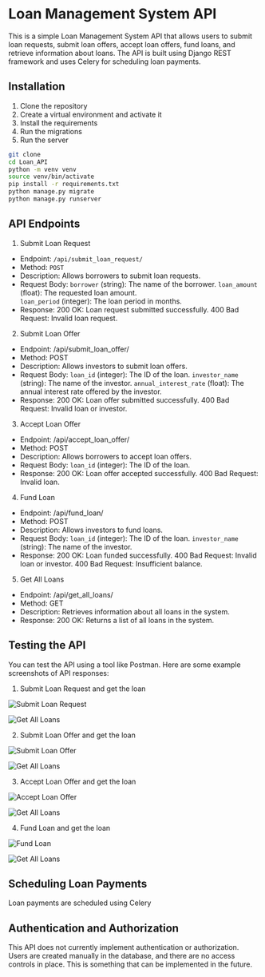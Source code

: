 # Loan Management System API

This is a simple Loan Management System API that allows users to submit loan requests, submit loan offers, accept loan offers, fund loans, and retrieve information about loans. The API is built using Django REST framework and uses Celery for scheduling loan payments.


## Installation

1. Clone the repository
2. Create a virtual environment and activate it
3. Install the requirements
4. Run the migrations
5. Run the server

```bash
git clone
cd Loan_API
python -m venv venv
source venv/bin/activate
pip install -r requirements.txt
python manage.py migrate
python manage.py runserver
```

## API Endpoints

1. Submit Loan Request

- Endpoint: `/api/submit_loan_request/`
- Method: `POST`
- Description: Allows borrowers to submit loan requests.
- Request Body:
    `borrower` (string): The name of the borrower.
    `loan_amount` (float): The requested loan amount.    
    `loan_period` (integer): The loan period in months.
- Response:
    200 OK: Loan request submitted successfully.
    400 Bad Request: Invalid loan request.



2. Submit Loan Offer

- Endpoint: /api/submit_loan_offer/
- Method: POST
- Description: Allows investors to submit loan offers.
- Request Body:
    `loan_id` (integer): The ID of the loan.
    `investor_name` (string): The name of the investor.
    `annual_interest_rate` (float): The annual interest rate offered by the investor.
- Response:
    200 OK: Loan offer submitted successfully.
    400 Bad Request: Invalid loan or investor.


3. Accept Loan Offer

- Endpoint: /api/accept_loan_offer/
- Method: POST
- Description: Allows borrowers to accept loan offers.
- Request Body:
    `loan_id` (integer): The ID of the loan.
- Response:
    200 OK: Loan offer accepted successfully.
    400 Bad Request: Invalid loan.

4. Fund Loan

- Endpoint: /api/fund_loan/
- Method: POST
- Description: Allows investors to fund loans.
- Request Body:
    `loan_id` (integer): The ID of the loan.
    `investor_name` (string): The name of the investor.
- Response:
    200 OK: Loan funded successfully.
    400 Bad Request: Invalid loan or investor.
    400 Bad Request: Insufficient balance.

5. Get All Loans

- Endpoint: /api/get_all_loans/
- Method: GET
- Description: Retrieves information about all loans in the system.
- Response:
    200 OK: Returns a list of all loans in the system.


## Testing the API

You can test the API using a tool like Postman. Here are some example screenshots of API responses:


1. Submit Loan Request and get the loan

![Submit Loan Request](img/1.png)

![Get All Loans](img/2.png)


2. Submit Loan Offer and get the loan

![Submit Loan Offer](img/3.png)

![Get All Loans](img/4.png)

3. Accept Loan Offer and get the loan

![Accept Loan Offer](img/5.png)

![Get All Loans](img/6.png)


4. Fund Loan and get the loan

![Fund Loan](img/7.png)

![Get All Loans](img/8.png)


## Scheduling Loan Payments

Loan payments are scheduled using Celery


## Authentication and Authorization

This API does not currently implement authentication or authorization. Users are created manually in the database, and there are no access controls in place. This is something that can be implemented in the future.



